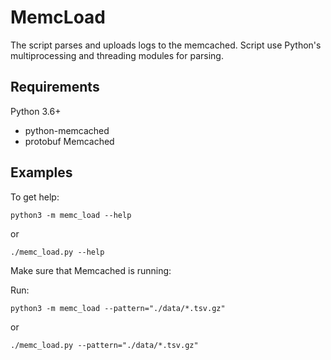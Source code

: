 # MemcLoad
The script parses and uploads logs to the memcached. 
Script use Python's multiprocessing and threading modules for parsing.


## **Requirements**
Python 3.6+
  - python-memcached
  - protobuf
Memcached

## **Examples**
To get help:
```
python3 -m memc_load --help
```
or
```
./memc_load.py --help
```

Make sure that Memcached is running:

Run:
```
python3 -m memc_load --pattern="./data/*.tsv.gz"
```
or
```
./memc_load.py --pattern="./data/*.tsv.gz"
```


